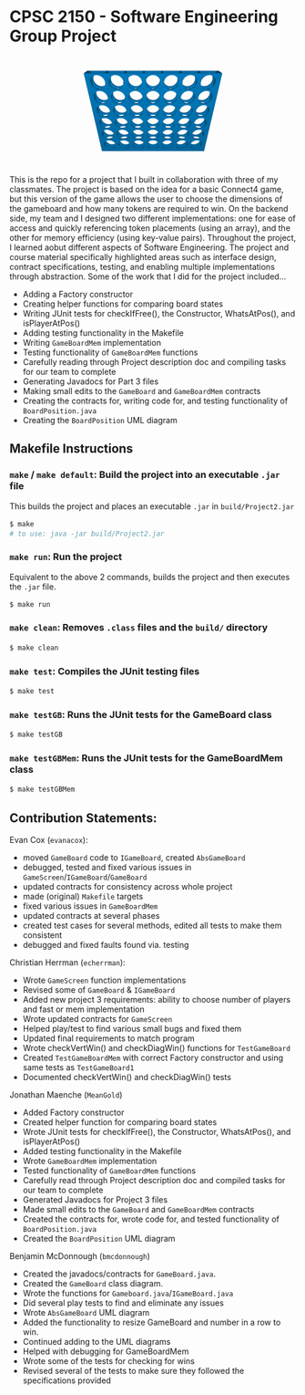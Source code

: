 # CPSC 2150 - Software Engineering Group Project 
<p align="center">
  <img src="https://github.com/MeanGold/CPSC2150-Project/blob/main/Images/Connect_Four.gif">
</p>

This is the repo for a project that I built in collaboration with three of my classmates. The project is based on the idea for a basic Connect4 game, but this version of the game allows the user to choose the dimensions of the gameboard and how many tokens are required to win. On the backend side, my team and I designed two different implementations: one for ease of access and quickly referencing token placements (using an array), and the other for memory efficiency (using key-value pairs). Throughout the project, I learned aobut different aspects of Software Engineering. The project and course material specifically highlighted areas such as interface design, contract specifications, testing, and enabling multiple implementations through abstraction. Some of the work that I did for the project included...
- Adding a Factory constructor
- Creating helper functions for comparing board states
- Writing JUnit tests for checkIfFree(), the Constructor, WhatsAtPos(), and isPlayerAtPos()
- Adding testing functionality in the Makefile
- Writing `GameBoardMem` implementation
- Testing functionality of `GameBoardMem` functions
- Carefully reading through Project description doc and compiling tasks for our team to complete
- Generating Javadocs for Part 3 files
- Making small edits to the `GameBoard` and `GameBoardMem` contracts
- Creating the contracts for, writing code for, and testing functionality of `BoardPosition.java`
- Creating the `BoardPosition` UML diagram

## Makefile Instructions

### `make` / `make default`: Build the project into an executable `.jar` file

This builds the project and places an executable `.jar` in `build/Project2.jar`

```sh
$ make
# to use: java -jar build/Project2.jar
```

### `make run`: Run the project

Equivalent to the above 2 commands, builds the project and then
executes the `.jar` file.

```sh
$ make run
```

### `make clean`: Removes `.class` files and the `build/` directory

```sh
$ make clean
```

### `make test`: Compiles the JUnit testing files

```sh
$ make test
```

### `make testGB`: Runs the JUnit tests for the GameBoard class

```sh
$ make testGB
```

### `make testGBMem`: Runs the JUnit tests for the GameBoardMem class

```sh
$ make testGBMem
```

## Contribution Statements:

Evan Cox (`evanacox`): 
- moved `GameBoard` code to `IGameBoard`, created `AbsGameBoard` 
- debugged, tested and fixed various issues in `GameScreen`/`IGameBoard`/`GameBoard`
- updated contracts for consistency across whole project
- made (original) `Makefile` targets
- fixed various issues in `GameBoardMem`
- updated contracts at several phases
- created test cases for several methods, edited all tests to make them consistent
- debugged and fixed faults found via. testing

Christian Herrman (`echerrman`):
- Wrote `GameScreen` function implementations
- Revised some of `GameBoard` & `IGameBoard`
- Added new project 3 requirements: ability to choose number of players and fast or mem implementation
- Wrote updated contracts for `GameScreen`
- Helped play/test to find various small bugs and fixed them
- Updated final requirements to match program
- Wrote checkVertWin() and checkDiagWin() functions for `TestGameBoard`
- Created `TestGameBoardMem` with correct Factory constructor and using same tests as `TestGameBoard1`
- Documented checkVertWin() and checkDiagWin() tests

Jonathan Maenche (`MeanGold`) 
- Added Factory constructor
- Created helper function for comparing board states
- Wrote JUnit tests for checkIfFree(), the Constructor, WhatsAtPos(), and isPlayerAtPos()
- Added testing functionality in the Makefile
- Wrote `GameBoardMem` implementation
- Tested functionality of `GameBoardMem` functions
- Carefully read through Project description doc and compiled tasks for our team to complete
- Generated Javadocs for Project 3 files
- Made small edits to the `GameBoard` and `GameBoardMem` contracts
- Created the contracts for, wrote code for, and tested functionality of `BoardPosition.java`
- Created the `BoardPosition` UML diagram

Benjamin McDonnough (`bmcdonnough`) 
- Created the javadocs/contracts for `GameBoard.java`.
- Created the `GameBoard` class diagram.
- Wrote the functions for `Gameboard.java`/`IGameBoard.java`
- Did several play tests to find and eliminate any issues
- Wrote `AbsGameBoard` UML diagram
- Added the functionality to resize GameBoard and number in a row to win.
- Continued adding to the UML diagrams
- Helped with debugging for GameBoardMem
- Wrote some of the tests for checking for wins
- Revised several of the tests to make sure they followed the specifications provided
